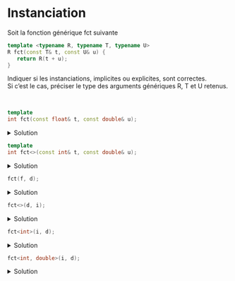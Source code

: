 # Instanciation

Soit la fonction générique fct suivante

~~~cpp
template <typename R, typename T, typename U>
R fct(const T& t, const U& u) {
   return R(t + u);
}
~~~

Indiquer si les instanciations, implicites ou explicites, sont correctes.<br>
Si c’est le cas, préciser le type des arguments génériques R, T et U retenus.

<br>

~~~cpp
template
int fct(const float& t, const double& u);
~~~

<details>
<summary>Solution</summary>

Correct

- R : `int`
- T : `float`
- U : `double`

------------------------------------------------
</details>

~~~cpp
template
int fct<>(const int& t, const double& u);
~~~

<details>
<summary>Solution</summary>

Correct

- R : `int`
- T : `int `
- U : `double`

------------------------------------------------
</details>

~~~cpp
fct(f, d);
~~~

<details>
<summary>Solution</summary>

Incorrect

- R : -
- T : -
- U : -

------------------------------------------------
</details>

~~~cpp
fct<>(d, i);
~~~

<details>
<summary>Solution</summary>

Incorrect

- R : -
- T : -
- U : -

------------------------------------------------
</details>

~~~cpp
fct<int>(i, d);
~~~

<details>
<summary>Solution</summary>

Correct

- R : `int`
- T : `int`
- U : `double`

------------------------------------------------
</details>

~~~cpp
fct<int, double>(i, d);
~~~

<details>
<summary>Solution</summary>

Correct

- R : `int`
- T : `double`
- U : `double`

------------------------------------------------
</details>
